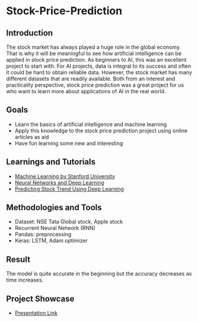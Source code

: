 # Stock-Price-Prediction

## Introduction

The stock market has always played a huge role in the global economy. That is why it will be meaningful to see how artificial intelligence can be applied in stock price prediction. As beginners to AI, this was an excellent project to start with. For AI projects, data is integral to its success and often it could be hard to obtain reliable data. However, the stock market has many different datasets that are readily available. Both from an interest and practicality perspective, stock price prediction was a great project for us who want to learn more about applications of AI in the real world.

## Goals

- Learn the basics of artificial intelligence and machine learning
- Apply this knowledge to the stock price prediction project using online articles as aid
- Have fun learning some new and interesting

## Learnings and Tutorials

- [Machine Learning by Stanford University](https://www.coursera.org/learn/machine-learning/home/welcome)
- [Neural Networks and Deep Learning](https://www.coursera.org/learn/neural-networks-deep-learning/home/welcome)
- [Predicting Stock Trend Using Deep Learning](https://dzone.com/articles/predicting-stock-trend-using-deep-learning)

## Methodologies and Tools

- Dataset: NSE Tata Global stock, Apple stock
- Recurrent Neural Network (RNN)
- Pandas: preprocessing
- Keras: LSTM, Adam optimizer

## Result

The model is quite accurate in the beginning but the accuracy decreases as time increases.

## Project Showcase

- [Presentation Link](https://www.youtube.com/watch?v=s9Ht8ZHfpY8&t=1s)

